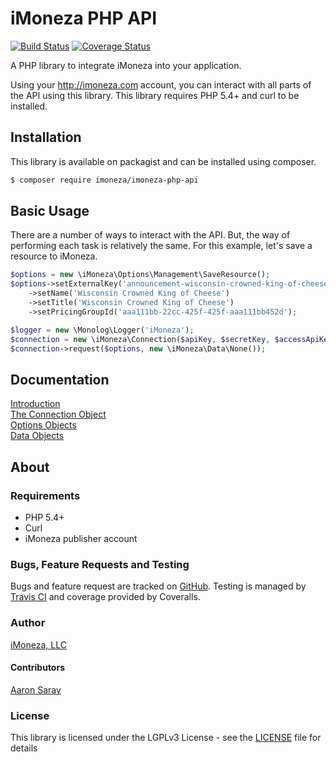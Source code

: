 # iMoneza PHP API

[![Build Status](https://travis-ci.org/iMoneza/imoneza-php-api.svg?branch=master)](https://travis-ci.org/iMoneza/imoneza-php-api)
[![Coverage Status](https://coveralls.io/repos/github/iMoneza/imoneza-php-api/badge.svg?branch=master)](https://coveralls.io/github/iMoneza/imoneza-php-api?branch=master)

A PHP library to integrate iMoneza into your application.

Using your <http://imoneza.com> account, you can interact with all parts of the API using this library.  This library
requires PHP 5.4+ and curl to be installed.

## Installation

This library is available on packagist and can be installed using composer.

```bash
$ composer require imoneza/imoneza-php-api
```

## Basic Usage

There are a number of ways to interact with the API.  But, the way of performing each task is relatively the same.  For 
this example, let's save a resource to iMoneza.

```PHP
$options = new \iMoneza\Options\Management\SaveResource();
$options->setExternalKey('announcement-wisconsin-crowned-king-of-cheese')
    ->setName('Wisconsin Crowned King of Cheese')
    ->setTitle('Wisconsin Crowned King of Cheese')
    ->setPricingGroupId('aaa111bb-22cc-425f-425f-aaa111bb452d');

$logger = new \Monolog\Logger('iMoneza');
$connection = new \iMoneza\Connection($apiKey, $secretKey, $accessApiKey, $accessSecretKey, new \iMoneza\Request\Curl(), $logger);
$connection->request($options, new \iMoneza\Data\None());
```

## Documentation

[Introduction](docs/01-intro.md)  
[The Connection Object](docs/02-connection.md)  
[Options Objects](docs/03-options.md)  
[Data Objects](docs/04-data.md)  
  
## About

### Requirements

 - PHP 5.4+
 - Curl
 - iMoneza publisher account
 
### Bugs, Feature Requests and Testing

Bugs and feature request are tracked on [GitHub](https://github.com/iMoneza/imoneza-php-api/issues).  Testing is managed
by [Travis CI](http://travis-ci.org) and coverage provided by Coveralls.

### Author

[iMoneza, LLC](https://imoneza.com)

#### Contributors

[Aaron Saray](https://github.com/aaronsaray)

### License

This library is licensed under the LGPLv3 License - see the [LICENSE](LICENSE) file for details

